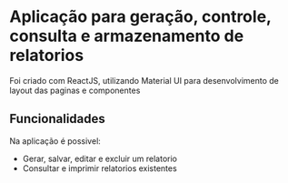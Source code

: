 # Aplicação para geração, controle, consulta e armazenamento de relatorios

Foi criado com ReactJS, utilizando Material UI para desenvolvimento de layout das paginas e componentes

## Funcionalidades
Na aplicação é possivel: 
* Gerar, salvar, editar e excluir um relatorio
* Consultar e imprimir relatorios existentes
